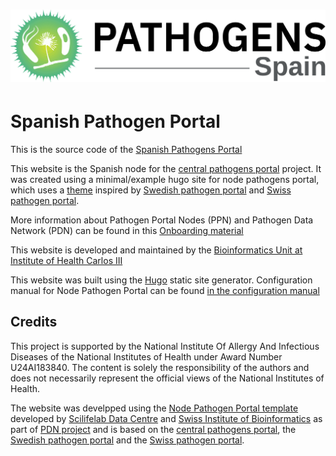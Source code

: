 # ![Spanish Pathogen Portal](static/img/es_pathogens_logo.svg)

# Spanish Pathogen Portal

This is the source code of the [Spanish Pathogens Portal](https://pathogensportal.isciii.es)

This website is the Spanish node for the  [central pathogens portal](https://www.pathogensportal.org/) project. It was created using a minimal/example hugo site for node pathogens portal, which uses a [theme](https://github.com/ScilifelabDataCentre/node-pathogens-portal-theme) inspired by [Swedish pathogen portal](https://www.pathogens.se/) and [Swiss pathogen portal](https://pathogensportal.ch/).

More information about Pathogen Portal Nodes (PPN) and Pathogen Data Network (PDN) can be found in this [Onboarding material](static/docs/Onboarding_Introduction.pdf)

This website is developed and maintained by the [Bioinformatics Unit at Institute of Health Carlos III](https://www.isciii.es/en/ub/unidad)

This website was built using the [Hugo](https://gohugo.io/) static site generator.
Configuration manual for Node Pathogen Portal can be found [in the configuration manual](static/docs/manual.md)

## Credits

This project is supported by the National Institute Of Allergy And Infectious Diseases of the National Institutes of Health under Award Number U24AI183840. The content is solely the responsibility of the authors and does not necessarily represent the official views of the National Institutes of Health.

The website was develpped using the [Node Pathogen Portal template](https://github.com/ScilifelabDataCentre/node-pathogens-portal) developed by [Scilifelab Data Centre](https://www.scilifelab.se/data/) and [Swiss Institute of Bioinformatics](https://www.sib.swiss/) as part of [PDN project](https://pathogendatanetwork.org/) and is based on the [central pathogens portal](https://www.pathogensportal.org/), the [Swedish pathogen portal](https://www.pathogens.se/) and the [Swiss pathogen portal](https://pathogensportal.ch/).
